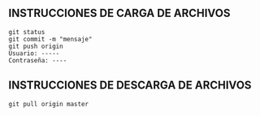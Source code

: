 ## INSTRUCCIONES DE CARGA DE ARCHIVOS
```
git status
git commit -m "mensaje"
git push origin
Usuario: -----
Contraseña: ----
```

## INSTRUCCIONES DE DESCARGA DE ARCHIVOS

```
git pull origin master
```
